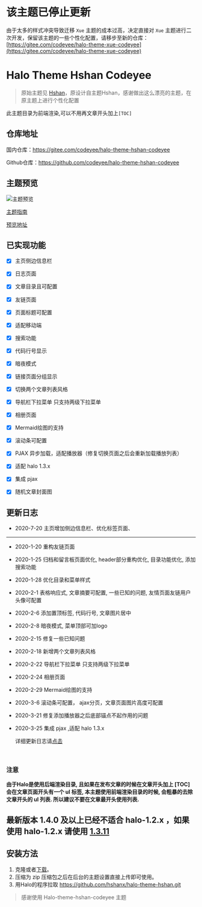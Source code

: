 # 该主题已停止更新

由于太多的样式冲突导致迁移 `Xue` 主题的成本过高，决定直接对 `Xue` 主题进行二次开发，保留该主题的一些个性化配置，请移步至新的仓库：[https://gitee.com/codeyee/halo-theme-xue-codeyee](https://gitee.com/codeyee/halo-theme-xue-codeyee)

# Halo Theme Hshan Codeyee

> 原始主题见 [Hshan](https://github.com/hshanx/halo-theme-hshan.git)，原设计自主题Hshan，感谢做出这么漂亮的主题，在原主题上进行个性化配置

此主题目录为前端渲染,可以不用再文章开头加上`[TOC]`

## 仓库地址

国内仓库：https://gitee.com/codeyee/halo-theme-hshan-codeyee

Github仓库：https://github.com/codeyee/halo-theme-hshan-codeyee

## 主题预览

![主题预览](https://uposs.codeyee.com/TvIS5vaDFS.jpg)

[主题指南](https://baozi.fun/archives/theme-manual)

[预览地址](https://www.codeyee.com)

## 已实现功能 

* [x] 主页侧边信息栏
* [x] 日志页面
* [x] 文章目录且可配置
* [x] 友链页面
* [x] 页面标题可配置
* [x] 适配移动端
* [x] 搜索功能
* [x] 代码行号显示
* [x] 暗夜模式
* [x] 链接页面分组显示
* [x] 切换两个文章列表风格
* [x] 导航栏下拉菜单 只支持两级下拉菜单
* [x] 相册页面
* [x] Mermaid绘图的支持
* [x] 滚动条可配置
* [x] PJAX 异步加载，适配播放器（修复切换页面之后会重新加载播放列表）
* [x] 适配 halo 1.3.x
* [x] 集成 pjax 
* [x] 随机文章封面图


## 更新日志
- 2020-7-20 主页增加侧边信息栏、优化标签页面、

--------
- 2020-1-20 重构友链页面
- 2020-1-25 归档和留言板页面优化,
          header部分重构优化,
          目录功能优化,
          添加搜索功能
- 2020-1-28 优化目录和菜单样式
- 2020-2-1 表格响应式, 文章摘要可配置, 一些已知的问题, 友情页面友链用户头像可配置
- 2020-2-6 添加置顶标签, 代码行号, 文章图片居中
- 2020-2-8 暗夜模式, 菜单顶部可加logo
- 2020-2-15 修复一些已知问题
- 2020-2-18 新增两个文章列表风格
- 2020-2-22 导航栏下拉菜单 只支持两级下拉菜单
- 2020-2-24 相册页面
- 2020-2-29 Mermaid绘图的支持
- 2020-3-6 滚动条可配置， ajax分页，文章页面图片高度可配置
- 2020-3-21 修复添加播放器之后底部锚点不起作用的问题
- 2020-3-25 集成 pjax ,适配 halo 1.3.x
      
  详细更新日志请[点击](https://www.codeyee.com/s/hshan-codeyee-updatelog)       
  
  ​        

### 注意

**由于Halo是使用后端渲染目录, 且如果在发布文章的时候在文章开头加上 [TOC] 会在文章页面开头有一个 ul 标签, 
本主题使用前端渲染目录的时候, 会粗暴的去除文章开头的 ul 列表. 所以建议不要在文章最开头使用列表.**

## 最新版本 1.4.0 及以上已经不适合 halo-1.2.x ，如果使用 halo-1.2.x 请使用 [1.3.11](https://github.com/hshanx/halo-theme-hshan/releases/tag/1.3.11)


## 安装方法

1. 克隆或者[下载](https://gitee.com/codeyee/halo-theme-hshan-codeyee/releases)。
2. 压缩为 zip 压缩包之后在后台的主题设置直接上传即可使用。
3. 用Halo的程序拉取 https://github.com/hshanx/halo-theme-hshan.git

> 感谢使用 Halo-theme-hshan-codeyee 主题
